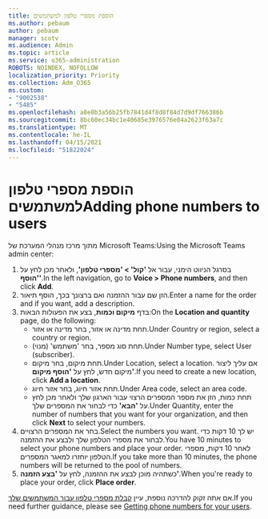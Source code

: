 ```yaml
---
title: הוספת מספרי טלפון למשתמשים
ms.author: pebaum
author: pebaum
manager: scotv
ms.audience: Admin
ms.topic: article
ms.service: o365-administration
ROBOTS: NOINDEX, NOFOLLOW
localization_priority: Priority
ms.collection: Adm_O365
ms.custom:
- "9002538"
- "5485"
ms.openlocfilehash: a8e8b3a56b25fb7841d4f8d8f84d7d9df766386b
ms.sourcegitcommit: 8bc60ec34bc1e40685e3976576e04a2623f63a7c
ms.translationtype: MT
ms.contentlocale: he-IL
ms.lasthandoff: 04/15/2021
ms.locfileid: "51822024"
---
```

# <a name="adding-phone-numbers-to-users"></a><span data-ttu-id="02095-102">הוספת מספרי טלפון למשתמשים</span><span class="sxs-lookup"><span data-stu-id="02095-102">Adding phone numbers to users</span></span>

<span data-ttu-id="02095-103">מתוך מרכז מנהלי המערכת של Microsoft Teams:</span><span class="sxs-lookup"><span data-stu-id="02095-103">Using the Microsoft Teams admin center:</span></span>

1. <span data-ttu-id="02095-104">בסרגל הניווט הימני, עבור אל **'קול' > 'מספרי טלפון'**, ולאחר מכן לחץ על **'הוסף'**.</span><span class="sxs-lookup"><span data-stu-id="02095-104">In the left navigation, go to **Voice > Phone numbers**, and then click **Add**.</span></span>
2. <span data-ttu-id="02095-105">הזן שם עבור ההזמנה ואם ברצונך בכך, הוסף תיאור.</span><span class="sxs-lookup"><span data-stu-id="02095-105">Enter a name for the order and if you want, add a description.</span></span>
3. <span data-ttu-id="02095-106">בדף **מיקום וכמות**, בצע את הפעולות הבאות:</span><span class="sxs-lookup"><span data-stu-id="02095-106">On the **Location and quantity** page, do the following:</span></span>
    - <span data-ttu-id="02095-107">תחת מדינה או אזור, בחר מדינה או אזור.</span><span class="sxs-lookup"><span data-stu-id="02095-107">Under Country or region, select a country or region.</span></span>
    - <span data-ttu-id="02095-108">תחת סוג מספר, בחר 'משתמש' (מנוי).</span><span class="sxs-lookup"><span data-stu-id="02095-108">Under Number type, select User (subscriber).</span></span>
    - <span data-ttu-id="02095-109">תחת מיקום, בחר מיקום.</span><span class="sxs-lookup"><span data-stu-id="02095-109">Under Location, select a location.</span></span> <span data-ttu-id="02095-110">אם עליך ליצור מיקום חדש, לחץ על **'הוסף מיקום'**.</span><span class="sxs-lookup"><span data-stu-id="02095-110">If you need to create a new location, click **Add a location**.</span></span>
    - <span data-ttu-id="02095-111">תחת אזור חיוג, בחר אזור חיוג.</span><span class="sxs-lookup"><span data-stu-id="02095-111">Under Area code, select an area code.</span></span>
    - <span data-ttu-id="02095-112">תחת כמות, הזן את מספר המספרים הרצוי עבור הארגון שלך ולאחר מכן לחץ על **'הבא'** כדי לבחור את המספרים שלך.</span><span class="sxs-lookup"><span data-stu-id="02095-112">Under Quantity, enter the number of numbers that you want for your organization, and then click **Next** to select your numbers.</span></span>
4. <span data-ttu-id="02095-113">בחר את המספרים הרצויים.</span><span class="sxs-lookup"><span data-stu-id="02095-113">Select the numbers you want.</span></span> <span data-ttu-id="02095-114">יש לך 10 דקות כדי לבחור את מספרי הטלפון שלך ולבצע את ההזמנה.</span><span class="sxs-lookup"><span data-stu-id="02095-114">You have 10 minutes to select your phone numbers and place your order.</span></span> <span data-ttu-id="02095-115">לאחר 10 דקות, מספרי הטלפון יוחזרו למאגר המספרים.</span><span class="sxs-lookup"><span data-stu-id="02095-115">If you take more than 10 minutes, the phone numbers will be returned to the pool of numbers.</span></span>
5. <span data-ttu-id="02095-116">כשתהיה מוכן לבצע את ההזמנה, לחץ על **'בצע הזמנה'**.</span><span class="sxs-lookup"><span data-stu-id="02095-116">When you're ready to place your order, click **Place order**.</span></span>

<span data-ttu-id="02095-117">אם אתה זקוק להדרכה נוספת, עיין [קבלת מספרי טלפון עבור המשתמשים שלך](https://docs.microsoft.com/microsoftteams/getting-phone-numbers-for-your-users).</span><span class="sxs-lookup"><span data-stu-id="02095-117">If you need further guidance, please see [Getting phone numbers for your users](https://docs.microsoft.com/microsoftteams/getting-phone-numbers-for-your-users).</span></span>

